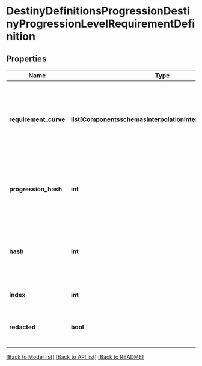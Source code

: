 # DestinyDefinitionsProgressionDestinyProgressionLevelRequirementDefinition

## Properties
Name | Type | Description | Notes
------------ | ------------- | ------------- | -------------
**requirement_curve** | [**list[ComponentsschemasInterpolationInterpolationPointFloat]**](ComponentsschemasInterpolationInterpolationPointFloat.md) | A curve of level requirements, weighted by the related progressions&#39; level.  Interpolate against this curve with the character&#39;s progression level to determinewhat the level requirement of the generated item that is using this data will be. | [optional] 
**progression_hash** | **int** | The progression whose level should be used to determine the level requirement.  Look up the DestinyProgressionDefinition with this hash for more information aboutthe progression in question. | [optional] 
**hash** | **int** | The unique identifier for this entity.  Guaranteed to be unique for the type of entity, but not globally.  When entities refer to each other in Destiny content, it is this hash that they are referring to. | [optional] 
**index** | **int** | The index of the entity as it was found in the investment tables. | [optional] 
**redacted** | **bool** | If this is true, then there is an entity with this identifier/type combination, but BNet isnot yet allowed to show it.  Sorry! | [optional] 

[[Back to Model list]](../README.md#documentation-for-models) [[Back to API list]](../README.md#documentation-for-api-endpoints) [[Back to README]](../README.md)


